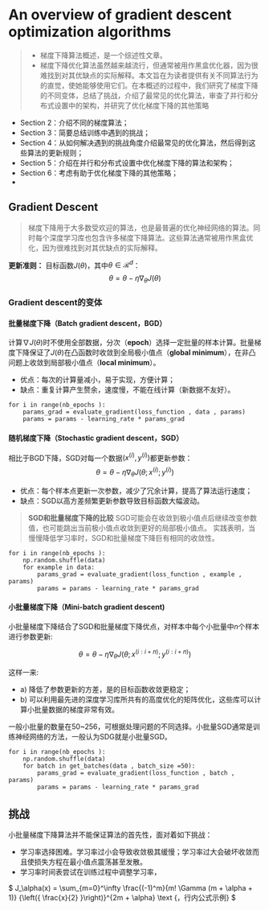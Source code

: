# An overview of gradient descent optimization algorithms
> - 梯度下降算法概述，是一个综述性文章。
> - 梯度下降优化算法虽然越来越流行，但通常被用作黑盒优化器，因为很难找到对其优缺点的实际解释。本文旨在为读者提供有关不同算法行为的直觉，使她能够使用它们。在本概述的过程中，我们研究了梯度下降的不同变体，总结了挑战，介绍了最常见的优化算法，审查了并行和分布式设置中的架构，并研究了优化梯度下降的其他策略
- Section 2：介绍不同的梯度算法；
- Section 3：简要总结训练中遇到的挑战；
- Section 4：从如何解决遇到的挑战角度介绍最常见的优化算法，然后得到这些算法的更新规则；
- Section 5：介绍在并行和分布式设置中优化梯度下降的算法和架构；
- Section 6：考虑有助于优化梯度下降的其他策略；
- 
## Gradient Descent

> 梯度下降用于大多数受欢迎的算法，也是最普遍的优化神经网络的算法。同时每个深度学习库也包含许多梯度下降算法。这些算法通常被用作黑盒优化，因为很难找到对其优缺点的实际解释。

**更新准则：**
目标函数$J(\theta)$，其中$\theta\in\mathcal R^d$：
$$\theta=\theta-\eta\nabla_{\theta}J(\theta)$$
### Gradient descent的变体
#### 批量梯度下降（Batch gradient descent，BGD）
计算$\nabla J(\theta)$时不使用全部数据，分次（**epoch**）选择一定批量的样本计算。批量梯度下降保证了$J(\theta)$在凸函数时收敛到全局极小值点（**global minimum**），在非凸问题上收敛到局部极小值点（**local minimum**）。
- 优点：每次的计算量减小，易于实现，方便计算；
- 缺点：重复计算产生赘余，速度慢，不能在线计算（新数据不友好）。
```
for i in range(nb_epochs ):
	params_grad = evaluate_gradient(loss_function , data , params)
	params = params - learning_rate * params_grad
```
#### 随机梯度下降（Stochastic gradient descent，SGD）
相比于BGD下降，SGD对每一个数据$(x^{(i)},y^{(i)})$都更新参数：$$\theta=\theta-\eta\nabla_{\theta}J(\theta;x^{(i)};y^{(i)})$$
- 优点：每个样本点更新一次参数，减少了冗余计算，提高了算法运行速度；
- 缺点：SGD以高方差频繁更新参数导致目标函数大幅波动。
> **SGD和批量梯度下降的比较**
> SGD可能会在收敛到极小值点后继续改变参数值，也可能跳出当前极小值点收敛到更好的局部极小值点。
> 实践表明，当慢慢降低学习率时，SGD和批量梯度下降巨有相同的收敛性。

	for i in range(nb_epochs ):
		np.random.shuffle(data)
		for example in data:
			params_grad = evaluate_gradient(loss_function , example , params)
			params = params - learning_rate * params_grad

#### 小批量梯度下降（Mini-batch gradient descent)
小批量梯度下降结合了SGD和批量梯度下降优点，对样本中每个小批量中$n$个样本进行参数更新:

$$ \theta=\theta-\eta\nabla_{\theta}J(\theta;x^{(i:i+n)};y^{(i:i+n)}) $$

这样一来:   

- a) 降低了参数更新的方差，是的目标函数收敛更稳定；   
- b) 可以利用最先进的深度学习库所共有的高度优化的矩阵优化，这些库可以计算小批量数据的梯度非常有效。

一般小批量的数量在50~256，可根据处理问题的不同选择。小批量SGD通常是训练神经网络的方法，一般认为SDG就是小批量SGD。

	for i in range(nb_epochs ):
		np.random.shuffle(data)
		for batch in get_batches(data , batch_size =50):
			params_grad = evaluate_gradient(loss_function , batch , params)
			params = params - learning_rate * params_grad

## 挑战
小批量梯度下降算法并不能保证算法的首先性，面对着如下挑战：
- 学习率选择困难。学习率过小会导致收敛极其缓慢；学习率过大会破坏收敛而且使损失方程在最小值点震荡甚至发散。
- 学习率时间表尝试在训练过程中调整学习率，

$ J_\alpha(x) = \sum_{m=0}^\infty \frac{(-1)^m}{m! \Gamma (m + \alpha + 1)} {\left({ \frac{x}{2} }\right)}^{2m + \alpha} \text {，行内公式示例} $